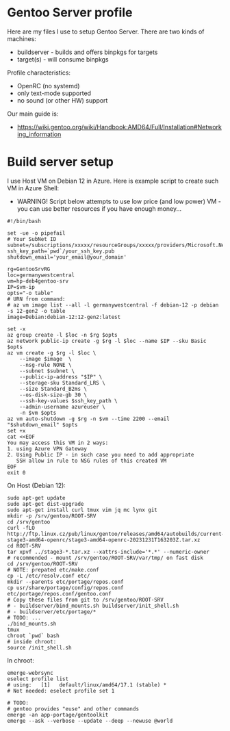 # Gentoo Server profile

Here are my files I use to setup Gentoo Server.
There are two kinds of machines:

* buildserver - builds and offers binpkgs for targets
* target(s) - will consume binpkgs

Profile characteristics:
* OpenRC (no systemd)
* only text-mode supported
* no sound (or other HW) support

Our main guide is:
- https://wiki.gentoo.org/wiki/Handbook:AMD64/Full/Installation#Networking_information

# Build server setup

I use Host VM on Debian 12 in Azure. Here is example script to create such VM in Azure Shell:
- WARNING! Script below attempts to use low price (and low power) VM - you can use better resources
  if you have enough money...
```shell
#!/bin/bash

set -ue -o pipefail
# Your SubNet ID
subnet=/subscriptions/xxxxx/resourceGroups/xxxxx/providers/Microsoft.Network/virtualNetworks/xxxxx/subnets/xxxxx 
ssh_key_path=`pwd`/your_ssh_key.pub
shutdown_email='your_email@your_domain'

rg=GentooSrvRG
loc=germanywestcentral
vm=hp-deb4gentoo-srv
IP=$vm-ip
opts="-o table"
# URN from command:
# az vm image list --all -l germanywestcentral -f debian-12 -p debian -s 12-gen2 -o table
image=Debian:debian-12:12-gen2:latest

set -x
az group create -l $loc -n $rg $opts
az network public-ip create -g $rg -l $loc --name $IP --sku Basic $opts
az vm create -g $rg -l $loc \
    --image $image  \
    --nsg-rule NONE \
    --subnet $subnet \
    --public-ip-address "$IP" \
    --storage-sku Standard_LRS \
    --size Standard_B2ms \
    --os-disk-size-gb 30 \
    --ssh-key-values $ssh_key_path \
    --admin-username azureuser \
    -n $vm $opts
az vm auto-shutdown -g $rg -n $vm --time 2200 --email "$shutdown_email" $opts
set +x
cat <<EOF
You may access this VM in 2 ways:
1. using Azure VPN Gateway 
2. Using Public IP - in such case you need to add appropriate
   SSH allow in rule to NSG rules of this created VM
EOF
exit 0
```

On Host (Debian 12):
```shell
sudo apt-get update
sudo apt-get dist-upgrade
sudo apt-get install curl tmux vim jq mc lynx git
mkdir -p /srv/gentoo/ROOT-SRV
cd /srv/gentoo
curl -fLO http://ftp.linux.cz/pub/linux/gentoo/releases/amd64/autobuilds/current-stage3-amd64-openrc/stage3-amd64-openrc-20231231T163203Z.tar.xz
cd ROOT-SRV
tar xpvf ../stage3-*.tar.xz --xattrs-include='*.*' --numeric-owner
# recommended - mount /srv/gentoo/ROOT-SRV/var/tmp/ on fast disk 
cd /srv/gentoo/ROOT-SRV
# NOTE: prepated etc/make.conf
cp -L /etc/resolv.conf etc/
mkdir --parents etc/portage/repos.conf
cp usr/share/portage/config/repos.conf etc/portage/repos.conf/gentoo.conf
# Copy these files from git to /srv/gentoo/ROOT-SRV
# - buildserver/bind_mounts.sh buildserver/init_shell.sh
# - buildserver/etc/portage/*
# TODO: ...
./bind_mounts.sh
tmux
chroot `pwd` bash
# inside chroot:
source /init_shell.sh
```
In chroot:
```shell
emerge-webrsync
eselect profile list
# using:   [1]   default/linux/amd64/17.1 (stable) *
# Not needed: eselect profile set 1

# TODO:
# gentoo provides "euse" and other commands
emerge -an app-portage/gentoolkit
emerge --ask --verbose --update --deep --newuse @world
```

